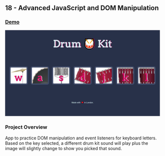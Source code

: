 ## 18 - Advanced JavaScript and DOM Manipulation

### [Demo](https://dumkit.gdbecker.repl.co/)

!["Page"](./Page.png)

### Project Overview

App to practice DOM manipulation and event listeners for keyboard letters. Based on the key selected, a different drum kit sound will play plus the image will slightly change to show you picked that sound.
